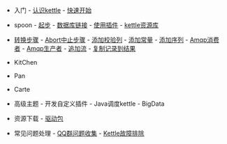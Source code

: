    - 入门
    - [认识kettle](/home)
    - [快速开始](/quickstart)
    
   - spoon
    - [起步](/spoon/start)
    - [数据库链接](/spoon/db-conect)
    - [使用插件](/spoon/plugins.md)
    - [kettle资源库](/spoon/repositorie.md)
   - [转换步骤](/step/transformationStep.md)
    - [Abort中止步骤](/step/abort.md)
    - [添加校验列](/step/addACheckSum.md)
    - [添加常量](/step/addAConstants.md)
    - [添加序列](/step/addSequence.md)
    - [Amqp消费者](/step/ampqConsumer.md)
    - [Amqp生产者](/step/ampqProducer.md)
    - [追加流](/step/ampqConsumer.md)
    - [复制记录到结果](/step/copyRowsToResult.md)
   - KitChen
   - Pan
   - Carte
   - 高级主题
    - 开发自定义插件
    - Java调度kettle
    - BigData
   - 资源下载
    - [驱动包](/download)
   - 常见问题处理
    - [QQ群问题收集](/Q&A/group%60s%20qq%20Q&A.md)
    - [Kettle故障排除](/Q&A/dataIntegrationIssues.md)